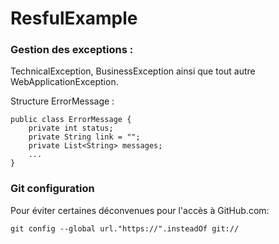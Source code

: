 # ResfulExample

### Gestion des exceptions : 

TechnicalException, BusinessException ainsi que tout autre WebApplicationException.

Structure ErrorMessage :

	public class ErrorMessage {
		private int status;
		private String link = "";
		private List<String> messages;
		...
	}



### Git configuration

Pour éviter certaines déconvenues pour l'accès à GitHub.com:

	git config --global url."https://".insteadOf git://
	
	